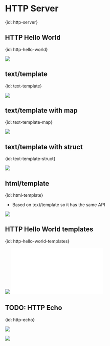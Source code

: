 # HTTP Server
{id: http-server}


## HTTP Hello World
{id: http-hello-world}

![](examples/http-hello-world/http_hello_world.go)


## text/template
{id: text-template}

![](examples/text-template/text_template.go)


## text/template with map
{id: text-template-map}

![](examples/text-template-map/text_template_map.go)

## text/template with struct
{id: text-template-struct}


![](examples/text-template-struct/text_template_struct.go)


## html/template
{id: html-template}

* Based on text/template so it has the same API

![](examples/html-template/html_template.go)



## HTTP Hello World templates
{id: http-hello-world-templates}

![](examples/http-hello-world-template/http_hello_world_template.go)
![](examples/http-hello-world-template/main.html)

## TODO: HTTP Echo
{id: http-echo}

![](examples/http-echo/http_echo.go)

![](examples/http-get-failure/http_get_failure.go)

